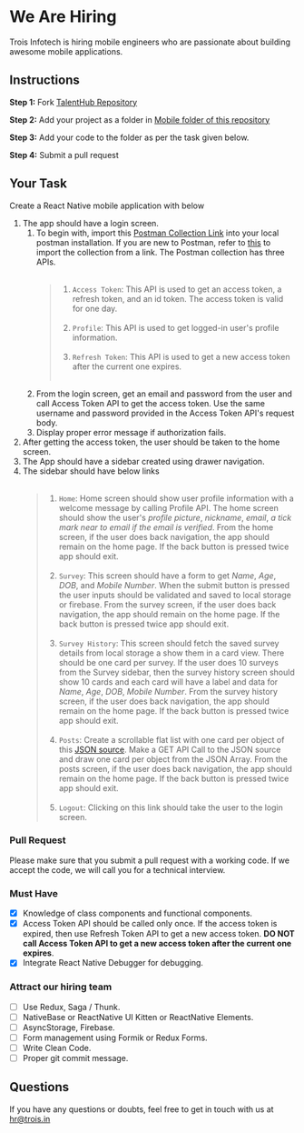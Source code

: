 # We Are Hiring
Trois Infotech is hiring mobile engineers who are passionate about building awesome mobile applications.

## Instructions
**Step 1:** Fork [TalentHub Repository](https://github.com/troisinfotech/TalentHub)
 
 **Step 2:** Add your project as a folder in [Mobile folder of this repository](https://github.com/troisinfotech/TalentHub/tree/master/Mobile) 
 
 **Step 3:** Add your code to the folder as per the task given below.
 
 **Step 4:** Submit a pull request 

## Your Task

Create a React Native mobile application with below 

1. The app should have a login screen.
   1. To begin with, import this [Postman Collection Link](https://www.getpostman.com/collections/31fa78252ece7e079f94) into your local postman installation. If you are new to Postman, refer to [this](https://learning.postman.com/docs/getting-started/importing-and-exporting-data/) to import the collection from a link. The Postman collection has three APIs. 
      <br/><br/>
      >1. `Access Token`: This API is used to get an access token, a refresh token, and an id token. The access token is valid for one day.
      <br/><br/>
      >1. `Profile`: This API is used to get logged-in user's profile information.
      <br/><br/>
      >1. `Refresh Token`: This API is used to get a new access token after the current one expires.
      <br/><br/>
   1. From the login screen, get an email and password from the user and call Access Token API to get the access token. Use the same username and password provided in the Access Token API's request body.
   1. Display proper error message if authorization fails.
1. After getting the access token, the user should be taken to the home screen.
1. The App should have a sidebar created using drawer navigation.
1. The sidebar should have below links
   <br/><br/>
   >1. `Home`: Home screen should show user profile information with a welcome message by calling Profile API. The home screen should show the user's *profile picture*, *nickname*, *email*, *a tick mark near to email if the email is verified*. From the home screen, if the user does back navigation, the app should remain on the home page. If the back button is pressed twice app should exit.
   <br/><br/>
   >1. `Survey`: This screen should have a form to get *Name*, *Age*, *DOB*, and *Mobile Number*. When the submit button is pressed the user inputs should be validated and saved to local storage or firebase. From the survey screen, if the user does back navigation, the app should remain on the home page. If the back button is pressed twice app should exit.
   <br/><br/>
   >1. `Survey History`: This screen should fetch the saved survey details from local storage a show them in a card view. There should be one card per survey. If the user does 10 surveys from the Survey sidebar, then the survey history screen should show 10 cards and each card will have a label and data for *Name*, *Age*, *DOB*, *Mobile Number*. From the survey history screen, if the user does back navigation, the app should remain on the home page. If the back button is pressed twice app should exit.
   <br/><br/>
   >1. `Posts`: Create a scrollable flat list with one card per object of this [JSON source](https://mockend.com/troisinfotech/TalentHub/posts). Make a GET API Call to the JSON source and draw one card per object from the JSON Array. From the posts screen, if the user does back navigation, the app should remain on the home page. If the back button is pressed twice app should exit.
   <br/><br/>
   >1. `Logout`: Clicking on this link should take the user to the login screen.
   
### Pull Request
Please make sure that you submit a pull request with a working code. 
If we accept the code, we will call you for a technical interview.

### Must Have
- [x] Knowledge of class components and functional components.
- [x] Access Token API should be called only once. If the access token is expired, then use Refresh Token API to get a new access token. **DO NOT call Access Token API to get a new access token after the current one expires**.
- [x] Integrate React Native Debugger for debugging.

### Attract our hiring team
- [ ] Use Redux, Saga / Thunk.
- [ ] NativeBase or ReactNative UI Kitten or ReactNative Elements.
- [ ] AsyncStorage, Firebase.
- [ ] Form management using Formik or Redux Forms.
- [ ] Write Clean Code.
- [ ] Proper git commit message.

## Questions
If you have any questions or doubts, feel free to get in touch with us at hr@trois.in
